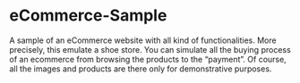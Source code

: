 
# eCommerce-Sample

A sample of an eCommerce website with all kind of functionalities. More precisely, this emulate a shoe store. You can simulate all the buying process of an ecommerce from browsing the products to the “payment”. Of course, all the images and products are there only for demonstrative purposes.
